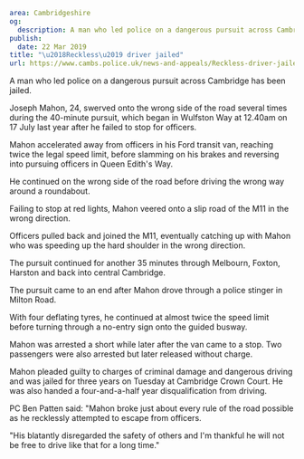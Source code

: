 ```yaml
area: Cambridgeshire
og:
  description: A man who led police on a dangerous pursuit across Cambridge has been jailed.
publish:
  date: 22 Mar 2019
title: "\u2018Reckless\u2019 driver jailed"
url: https://www.cambs.police.uk/news-and-appeals/Reckless-driver-jailed
```

A man who led police on a dangerous pursuit across Cambridge has been jailed.

Joseph Mahon, 24, swerved onto the wrong side of the road several times during the 40-minute pursuit, which began in Wulfston Way at 12.40am on 17 July last year after he failed to stop for officers.

Mahon accelerated away from officers in his Ford transit van, reaching twice the legal speed limit, before slamming on his brakes and reversing into pursuing officers in Queen Edith's Way.

He continued on the wrong side of the road before driving the wrong way around a roundabout.

Failing to stop at red lights, Mahon veered onto a slip road of the M11 in the wrong direction.

Officers pulled back and joined the M11, eventually catching up with Mahon who was speeding up the hard shoulder in the wrong direction.

The pursuit continued for another 35 minutes through Melbourn, Foxton, Harston and back into central Cambridge.

The pursuit came to an end after Mahon drove through a police stinger in Milton Road.

With four deflating tyres, he continued at almost twice the speed limit before turning through a no-entry sign onto the guided busway.

Mahon was arrested a short while later after the van came to a stop. Two passengers were also arrested but later released without charge.

Mahon pleaded guilty to charges of criminal damage and dangerous driving and was jailed for three years on Tuesday at Cambridge Crown Court. He was also handed a four-and-a-half year disqualification from driving.

PC Ben Patten said: "Mahon broke just about every rule of the road possible as he recklessly attempted to escape from officers.

"His blatantly disregarded the safety of others and I'm thankful he will not be free to drive like that for a long time."
